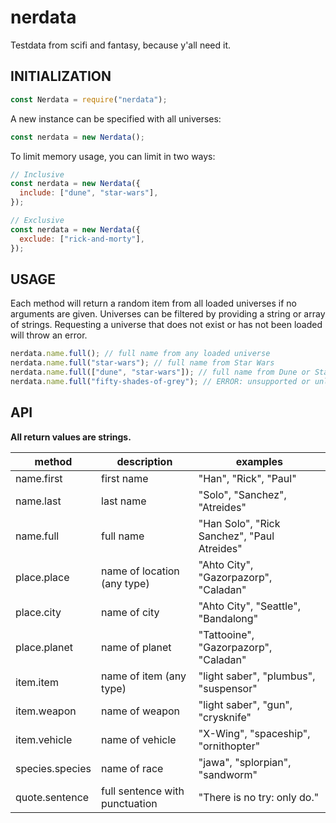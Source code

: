 # nerdata

Testdata from scifi and fantasy, because y'all need it.

## INITIALIZATION

```js
const Nerdata = require("nerdata");
```

A new instance can be specified with all universes:

```js
const nerdata = new Nerdata();
```

To limit memory usage, you can limit in two ways:

```js
// Inclusive
const nerdata = new Nerdata({
  include: ["dune", "star-wars"],
});
```

```js
// Exclusive
const nerdata = new Nerdata({
  exclude: ["rick-and-morty"],
});
```

## USAGE

Each method will return a random item from all loaded universes if no arguments are given. Universes can be filtered by providing a string or array of strings. Requesting a universe that does not exist or has not been loaded will throw an error.

```js
nerdata.name.full(); // full name from any loaded universe
nerdata.name.full("star-wars"); // full name from Star Wars
nerdata.name.full(["dune", "star-wars"]); // full name from Dune or Star Wars
nerdata.name.full("fifty-shades-of-grey"); // ERROR: unsupported or unloaded
```

## API

**All return values are strings.**

| method          | description                    | examples                                    |
| --------------- | ------------------------------ | ------------------------------------------- |
| name.first      | first name                     | "Han", "Rick", "Paul"                       |
| name.last       | last name                      | "Solo", "Sanchez", "Atreides"               |
| name.full       | full name                      | "Han Solo", "Rick Sanchez", "Paul Atreides" |
| place.place     | name of location (any type)    | "Ahto City", "Gazorpazorp", "Caladan"       |
| place.city      | name of city                   | "Ahto City", "Seattle", "Bandalong"         |
| place.planet    | name of planet                 | "Tattooine", "Gazorpazorp", "Caladan"       |
| item.item       | name of item (any type)        | "light saber", "plumbus", "suspensor"       |
| item.weapon     | name of weapon                 | "light saber", "gun", "crysknife"           |
| item.vehicle    | name of vehicle                | "X-Wing", "spaceship", "ornithopter"        |
| species.species | name of race                   | "jawa", "splorpian", "sandworm"             |
| quote.sentence  | full sentence with punctuation | "There is no try: only do."                 |
